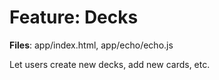 # Feature: Decks

**Files**: app/index.html, app/echo/echo.js

Let users create new decks, add new cards, etc.